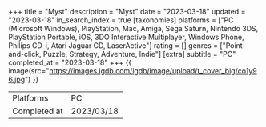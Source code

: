 +++
title = "Myst"
description = "Myst"
date = "2023-03-18"
updated = "2023-03-18"
in_search_index = true
[taxonomies]
platforms = ["PC (Microsoft Windows), PlayStation, Mac, Amiga, Sega Saturn, Nintendo 3DS, PlayStation Portable, iOS, 3DO Interactive Multiplayer, Windows Phone, Philips CD-i, Atari Jaguar CD, LaserActive"]
rating = []
genres = ["Point-and-click, Puzzle, Strategy, Adventure, Indie"]
[extra]
subtitle = "PC"
completed_at = "2023-03-18"
+++
{{ image(src="https://images.igdb.com/igdb/image/upload/t_cover_big/co1y96.jpg") }}

|              |            |
| ------------ | ---------- |
| Platforms    | PC |
| Completed at | 2023/03/18 |


